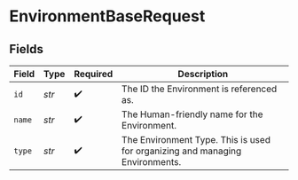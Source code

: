 # EnvironmentBaseRequest


## Fields

| Field                                                                        | Type                                                                         | Required                                                                     | Description                                                                  |
| ---------------------------------------------------------------------------- | ---------------------------------------------------------------------------- | ---------------------------------------------------------------------------- | ---------------------------------------------------------------------------- |
| `id`                                                                         | *str*                                                                        | :heavy_check_mark:                                                           | The ID the Environment is referenced as.                                     |
| `name`                                                                       | *str*                                                                        | :heavy_check_mark:                                                           | The Human-friendly name for the Environment.                                 |
| `type`                                                                       | *str*                                                                        | :heavy_check_mark:                                                           | The Environment Type. This is used for organizing and managing Environments. |